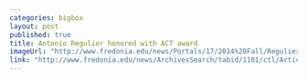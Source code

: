 ```yaml
---
categories: bigbox
layout: post
published: true
title: Antonio Regulier honored with ACT award
imageUrl: "http://www.fredonia.edu/news/Portals/17/2014%20Fall/Regulier-ACT-for-web.jpg"
link: "http://www.fredonia.edu/news/ArchivesSearch/tabid/1101/ctl/ArticleView/mid/1878/articleId/5061/Antonio_Regulier_honored_with_ACT_award.aspx"
---
```



